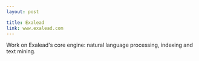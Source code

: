 ```yaml
---
layout: post

title: Exalead
link: www.exalead.com
---
```


Work on Exalead's core engine: natural language processing, indexing and text mining.
